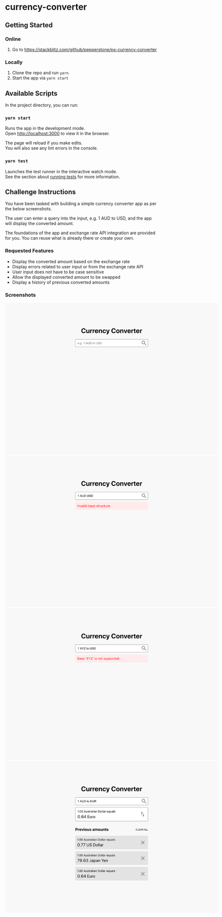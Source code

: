 # currency-converter

## Getting Started

### Online

1. Go to https://stackblitz.com/github/pepperstone/ps-currency-converter

### Locally

1. Clone the repo and run `yarn`
2. Start the app via `yarn start`

## Available Scripts

In the project directory, you can run:

### `yarn start`

Runs the app in the development mode.\
Open [http://localhost:3000](http://localhost:3000) to view it in the browser.

The page will reload if you make edits.\
You will also see any lint errors in the console.

### `yarn test`

Launches the test runner in the interactive watch mode.\
See the section about [running tests](https://facebook.github.io/create-react-app/docs/running-tests) for more information.

## Challenge Instructions

You have been tasked with building a simple currency converter app as per the below screenshots.

The user can enter a query into the input, e.g. 1 AUD to USD, and the app will display the converted amount.

The foundations of the app and exchange rate API integration are provided for you. You can reuse what is already there or create your own.

### Requested Features

- Display the converted amount based on the exchange rate
- Display errors related to user input or from the exchange rate API
- User input does not have to be case sensitive
- Allow the displayed converted amount to be swapped
- Display a history of previous converted amounts

### Screenshots

<img src="assets/screen-01.png" alt="screenshot" style="max-width: 700px"/>
<img src="assets/screen-02.png" alt="screenshot" style="max-width: 700px"/>
<img src="assets/screen-03.png" alt="screenshot" style="max-width: 700px"/>
<img src="assets/screen-04.png" alt="screenshot" style="max-width: 700px"/>
